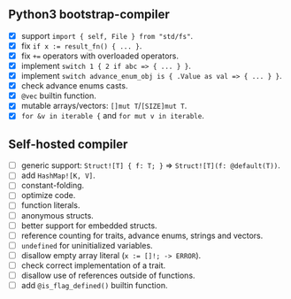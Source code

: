 ## Python3 bootstrap-compiler

- [X] support `import { self, File } from "std/fs"`.
- [X] fix `if x := result_fn() { ... }`.
- [X] fix `+=` operators with overloaded operators.
- [X] implement `switch 1 { 2 if abc => { ... } }`.
- [X] implement `switch advance_enum_obj is { .Value as val => { ... } }`.
- [X] check advance enums casts.
- [X] `@vec` builtin function.
- [X] mutable arrays/vectors: `[]mut T`/`[SIZE]mut T`.
- [X] `for &v in iterable {` and `for mut v in iterable`.

## Self-hosted compiler

- [ ] generic support: `Struct![T] { f: T; }` => `Struct![T](f: @default(T))`.
- [ ] add `HashMap![K, V]`.
- [ ] constant-folding.
- [ ] optimize code.
- [ ] function literals.
- [ ] anonymous structs.
- [ ] better support for embedded structs.
- [ ] reference counting for traits, advance enums, strings and vectors.
- [ ] `undefined` for uninitialized variables.
- [ ] disallow empty array literal (`x := []!; -> ERROR`).
- [ ] check correct implementation of a trait.
- [ ] disallow use of references outside of functions.
- [ ] add `@is_flag_defined()` builtin function.
